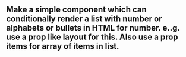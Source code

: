 ## Make a simple component which can conditionally render a list with number or alphabets or bullets in HTML for number. e..g. use a prop like layout for this. Also use a prop items for array of items in list.

